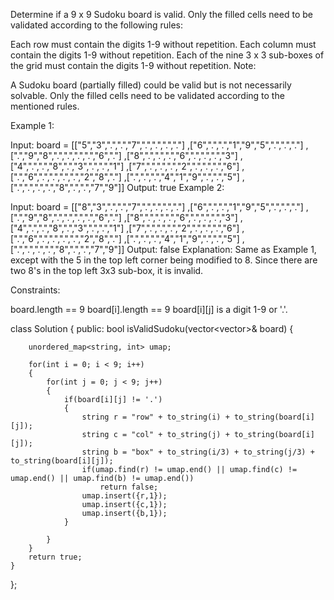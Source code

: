 Determine if a 9 x 9 Sudoku board is valid. Only the filled cells need to be validated according to the following rules:

Each row must contain the digits 1-9 without repetition.
Each column must contain the digits 1-9 without repetition.
Each of the nine 3 x 3 sub-boxes of the grid must contain the digits 1-9 without repetition.
Note:

A Sudoku board (partially filled) could be valid but is not necessarily solvable.
Only the filled cells need to be validated according to the mentioned rules.
 

Example 1:


Input: board = 
[["5","3",".",".","7",".",".",".","."]
,["6",".",".","1","9","5",".",".","."]
,[".","9","8",".",".",".",".","6","."]
,["8",".",".",".","6",".",".",".","3"]
,["4",".",".","8",".","3",".",".","1"]
,["7",".",".",".","2",".",".",".","6"]
,[".","6",".",".",".",".","2","8","."]
,[".",".",".","4","1","9",".",".","5"]
,[".",".",".",".","8",".",".","7","9"]]
Output: true
Example 2:

Input: board = 
[["8","3",".",".","7",".",".",".","."]
,["6",".",".","1","9","5",".",".","."]
,[".","9","8",".",".",".",".","6","."]
,["8",".",".",".","6",".",".",".","3"]
,["4",".",".","8",".","3",".",".","1"]
,["7",".",".",".","2",".",".",".","6"]
,[".","6",".",".",".",".","2","8","."]
,[".",".",".","4","1","9",".",".","5"]
,[".",".",".",".","8",".",".","7","9"]]
Output: false
Explanation: Same as Example 1, except with the 5 in the top left corner being modified to 8. Since there are two 8's in the top left 3x3 sub-box, it is invalid.
 

Constraints:

board.length == 9
board[i].length == 9
board[i][j] is a digit 1-9 or '.'.


class Solution {
public:
    bool isValidSudoku(vector<vector<char>>& board) {
        
        unordered_map<string, int> umap;
        
        for(int i = 0; i < 9; i++)
        {
            for(int j = 0; j < 9; j++)
            {
                if(board[i][j] != '.')
                {
                    string r = "row" + to_string(i) + to_string(board[i][j]);
                    string c = "col" + to_string(j) + to_string(board[i][j]);
                    string b = "box" + to_string(i/3) + to_string(j/3) + to_string(board[i][j]);
                    if(umap.find(r) != umap.end() || umap.find(c) != umap.end() || umap.find(b) != umap.end())
                        return false;
                    umap.insert({r,1});
                    umap.insert({c,1});
                    umap.insert({b,1});
                }
                
            }
        }
        return true;
    }
};